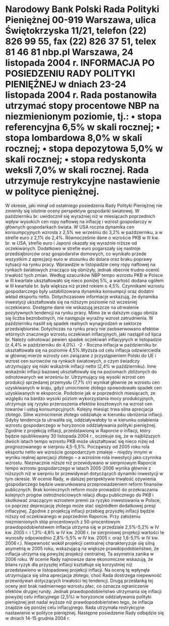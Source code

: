 Narodowy Bank Polski
Rada Polityki Pieniężnej
00-919 Warszawa, ulica Świętokrzyska 11/21, telefon (22) 826 99 55, fax (22) 826 37 51,
telex 81 46 81 nbp.pl
Warszawa, 24 listopada 2004 r.
INFORMACJA PO POSIEDZENIU RADY POLITYKI PIENIĘŻNEJ
w dniach 23-24 listopada 2004 r.
Rada postanowiła utrzymać stopy procentowe NBP na niezmienionym poziomie, tj.:
• stopa referencyjna 6,5% w skali rocznej;
• stopa lombardowa 8,0% w skali rocznej;
• stopa depozytowa 5,0% w skali rocznej;
• stopa redyskonta weksli 7,0% w skali rocznej.
Rada utrzymuje restrykcyjne nastawienie w polityce pieniężnej.
==================================================================
W okresie, jaki minął od ostatniego posiedzenia Rady Polityki Pieniężnej nie zmieniły się
istotnie oceny perspektyw gospodarki światowej. W październiku br. uwidocznił się wyraźniej niż
w miesiącach poprzednich wpływ wysokich cen ropy naftowej na inflację i wzrost gospodarczy w
głównych gospodarkach świata. W USA roczna dynamika cen konsumpcyjnych wzrosła z 2,5% we
wrześniu do 3,2% w październiku, a w strefie euro z 2,1% do 2,4%. Równocześnie dane o wzroście
PKB w III kw. br. w USA, strefie euro i Japonii okazały się wyraźnie niższe od oczekiwanych.
Dodatkowo w strefie euro pogarszały się nastroje przedsiębiorców oraz gospodarstw domowych, co
wynikało przede wszystkim z aprecjacji euro w stosunku do dolara oraz braku poprawy sytuacji na
rynku pracy. Wprawdzie w listopadzie ceny ropy naftowej na rynkach światowych znacząco się
obniżyły, jednak obecnie trudno ocenić trwałość tych zmian.
Według szacunków NBP tempo wzrostu PKB w Polsce w III kwartale ukształtowało się nieco
poniżej 5%, a wartość dodana ogółem w III kwartale br. była większa niż przed rokiem o 4,5%.
Czynnikami wzrostu gospodarczego były ustabilizowana dynamika konsumpcji oraz dodatni wkład
eksportu netto. Dotychczasowe informacje wskazują, że dynamika inwestycji ukształtowała się na
niższym poziomie niż wcześniej oczekiwano. Dostępne dane nie wskazują jeszcze na utrwalenie
pozytywnych tendencji na rynku pracy. Mimo że w dalszym ciągu obniża się liczba bezrobotnych,
nie następuje wyraźny wzrost zatrudnienia. W październiku nasilił się spadek realnych
wynagrodzeń w sektorze przedsiębiorstw. Dotychczas na rynku pracy nie zaobserwowano efektów
wtórnych znacznego wzrostu oczekiwań inflacyjnych, jaki nastąpił od lipca br. Należy odnotować
pewien spadek oczekiwań inflacyjnych w listopadzie (z 4,4% w październiku do 4,0%).
-2 -
Roczna inflacja w październiku br. ukształtowała się na poziomie 4,5%.Wyższa od celu
inflacja odzwierciedla w głównej mierze wzrosty cen związane z przystąpieniem Polski do UE i
wzrost cen surowców na rynkach światowych, o czym świadczy utrzymujący się niski wskaźnik
inflacji netto (2,4% w październiku). Inne wskaźniki inflacji bazowej ukształtowały się na
poziomach zbliżonych do odnotowanych we wrześniu br. Utrzymujący się wysoki wzrost cen
produkcji sprzedanej przemysłu (7,7% r/r) wynikał głównie ze wzrostu cen uzyskiwanych w kraju,
gdyż umocnienie złotego spowodowało spadek cen uzyskiwanych w eksporcie. Podobnie jak w
poprzednich miesiącach, ze względu na bardzo wysoki poziom wykorzystania mocy
produkcyjnych, utrzymuje się ryzyko przenoszenia efektów kosztowych na wzrost cen towarów i
usług konsumpcyjnych.
Kolejny miesiąc trwa silna aprecjacja złotego. Silne wzmocnienie złotego oddziałuje w
kierunku obniżenia inflacji. Gdyby tendencja ta utrwaliła się, oddziaływałoby to w kierunku
osłabienia wzrostu gospodarczego w horyzoncie oddziaływania polityki pieniężnej.
Zgodnie z projekcją inflacji, przedstawioną w Raporcie o inflacji, który będzie opublikowany
30 listopada 2004 r., oczekuje się, że w najbliższych dwóch latach tempo wzrostu PKB może
ukształtować się nieco niżej od prognozowanego w sierpniu 4,5-5,5%. Począwszy od 2005 roku
rola eksportu netto we wzroście gospodarczym zmaleje – między innymi w wyniku realnej
aprecjacji złotego – a wzrośnie rola inwestycji jako czynnika wzrostu. Nieznacznie niższe niż
przewidywano w sierpniowym Raporcie tempo wzrostu gospodarczego w latach 2005-2006 wynika
głównie z niższych niż w sierpniu br przewidywań dotyczących dynamiki inwestycji w tym okresie.
W ocenie Rady, w dalszej perspektywie trwałość ożywienia gospodarczego będzie uwarunkowana
przeprowadzeniem reform finansów publicznych. Brak koniecznych reform może prowadzić do
przekraczania kolejnych progów ostrożnościowych relacji długu publicznego do PKB i skutkować
znaczącym wzrostem premii za ryzyko inwestowania w Polsce, co poprzez deprecjację złotego
może stać sięźródłem dodatkowej presji inflacyjnej.
Zgodnie z projekcją inflacji przebieg przyszłej inflacji będzie niższy od oczekiwanego w
poprzednim Raporcie. Przy założeniu niezmienionych stóp procentowych z 50-procentowym
prawdopodobieństwem inflacja utrzyma się w przedziale 2,5%-5,2% w IV kw. 2005 r. i 1,3%-4,8%
w IV kw. 2006 r. (w sierpniowej projekcji wartości te wynosiły odpowiednio 2,8%-5,5% w IV kw.
2005 r. oraz 1,6-5,1% w IV kw. 2006 r.). Niepewność wokół projekcji centralnej charakteryzuje się
silną asymetrią w 2005 roku, wskazującą na większe prawdopodobieństwo, że inflacja utrzyma się
powyżej projekcji centralnej. Ta asymetria zanika w 2006 roku.
W ocenie Rady najnowsze dane ekonomiczne wskazują, że bilans ryzyk dla przyszłej
inflacji kształtuje się korzystniej niż przedstawiono w listopadowej projekcji inflacji. Na
ocenę tę wpłynęła utrzymująca się silna aprecjacja złotego, choć Rada dostrzega niepewność
przewidywań dotyczących trwałości tej tendencji. Drugą przesłanką tej oceny jest brak
nadmiernego wzrostu płac, co oznacza ograniczenie efektów drugiej rundy. Jednak
prawdopodobieństwo utrzymania się inflacji powyżej celu inflacyjnego (2,5%) w horyzoncie
oddziaływania polityki pieniężnej jest nadal wyższe niż prawdopodobieństwo tego, że inflacja
znajdzie się poniżej celu inflacyjnego. Rada utrzymała restrykcyjne nastawienie w polityce
pieniężnej.
Następne posiedzenie Rady odbędzie się w dniach 14-15 grudnia 2004 r.
